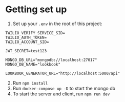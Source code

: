 # Getting set up 
1. Set up your `.env` in the root of this project:
```env
TWILIO_VERIFY_SERVICE_SID=
TWILIO_AUTH_TOKEN=
TWILIO_ACCOUNT_SID=

JWT_SECRET=test123

MONGO_DB_URL="mongodb://localhost:27017"
MONGO_DB_NAME="lookbook"

LOOKBOOK_GENERATOR_URL="http://localhost:5000/api"
```

2. Run `npm install`
3. Run `docker-compose up -D` to start the mongo db
4. To start the server and client, run `npm run dev`


   